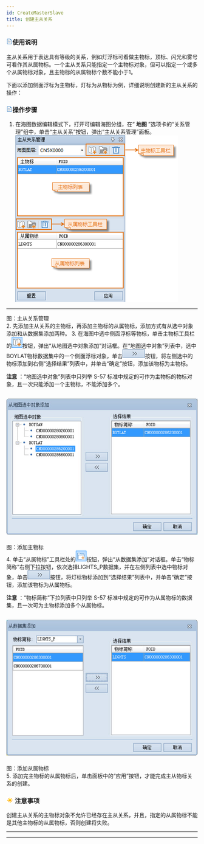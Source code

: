 ```yaml
---
id: CreateMasterSlave
title: 创建主从关系
---
```

### ![](../../../../img/read.gif)使用说明

主从关系用于表达具有等级的关系，例如灯浮标可看做主物标，顶标、闪光和雾号可看作其从属物标。一个主从关系只能指定一个主物标对象，但可以指定一个或多个从属物标对象，且主物标的从属物标个数不能小于1。

下面以添加侧面浮标为主物标，灯标为从物标为例，详细说明创建新的主从关系的操作：

### ![](../../../../img/read.gif)操作步骤

  1. 在海图数据编辑模式下，打开可编辑海图分组，在“ **地图** ”选项卡的“关系管理”组中，单击“主从关系”按钮，弹出“主从关系管理”面板。
![](../img/CreateMasterSlaver.png)  
---  
图：主从关系管理  
  2. 先添加主从关系的主物标，再添加主物标的从属物标，添加方式有从选中对象添加和从数据集添加两种。
  3. 在海图中选中侧面浮标等物标，单击主物标工具栏的![](../../../../img/Add2.png)按钮，弹出“从地图选中对象添加”对话框。在“地图选中对象”列表中，选中BOYLAT物标数据集中的一个侧面浮标对象，单击![](../../../../img/Add3.png)按钮，将左侧选中的物标添加到右侧“选择结果”列表中，并单击“确定”按钮，添加该物标为主物标。 

**注意** ：“地图选中对象”列表中只列举 S-57 标准中规定的可作为主物标的物标对象，且一次只能添加一个主物标，不能添加多个。

![](../img/AddMaster.jpg)  
---  
图：添加主物标  
  4. 单击“从属物标”工具栏处的![](../../../../img/AddDataButton1.png)按钮，弹出“从数据集添加”对话框。单击“物标简称”右侧下拉按钮，依次选择LIGHTS_P数据集，并在左侧列表中选中物标对象，单击![](../../../../img/Add3.png)按钮，将灯标物标添加到“选择结果”列表中，并单击“确定”按钮，添加该物标为从属物标。 

**注意** ：“物标简称”下拉列表中只列举 S-57 标准中规定的可作为从属物标的数据集，且一次可为主物标添加多个从属物标。

![](../img/AddSlaver.jpg)  
---  
图：添加从属物标  
  5. 添加完主物标的从属物标后，单击面板中的“应用”按钮，才能完成主从物标关系的创建。

### ![](../../../../img/note.png)注意事项

创建主从关系的主物标对象不允许已经存在主从关系，并且，指定的从属物标不能是其他主物标的从属物标，否则创建将失败。

* * *

[](http://www.supermap.com)  
  
---

